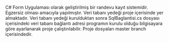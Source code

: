 C# Form Uygulaması olarak geliştirilmiş bir randevu kayıt sistemidir. Egzersiz olması amacıyla yapılmıştır. Veri tabanı yedeği proje içerisinde yer almaktadır. Veri tabanı yedeği kurulduktan sonra SqlBaglantisi.cs dosyası içerisindeki veri tabanı bağlantı adresi programın kurulu olduğu bilgisayara göre ayarlanarak proje çalıştırılabilir. Proje dosyaları master branch içerisindedir.
